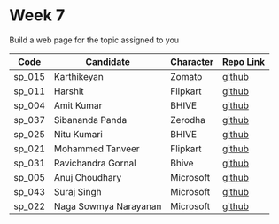 
# Week 7
Build a web page for the topic assigned to you

| Code | Candidate | Character| Repo Link |
| --------- | --------- | ---- | --- |
| sp_015 | Karthikeyan | Zomato | [github](https://github.com/karthikeyanranasthala/masai-week-7) |
| sp_011 | Harshit | Flipkart | [github](https://github.com/harshit860/masai-week-7) |
| sp_004 | Amit Kumar | BHIVE | [github](https://github.com/amit036/masai-week-7) |
| sp_037 | Sibananda Panda | Zerodha | [github](https://github.com/sibananda15/masai-week-7) |
| sp_025 | Nitu Kumari | BHIVE | [github](https://github.com/nitu023/masai-week-7) |
| sp_021 | Mohammed Tanveer | Flipkart | [github](https://github.com/tanveer86/masai-week-7) |
| sp_031 | Ravichandra Gornal | Bhive | [github](https://github.com/ravigornal/masai-week-7) |
| sp_005 | Anuj Choudhary | Microsoft | [github](https://github.com/choudharyanuj/masai-week-7) |
| sp_043 | Suraj Singh |Microsoft | [github](https://github.com/Suraj10074/masai-week-7) |
| sp_022 | Naga Sowmya Narayanan |Microsoft | [github](https://github.com/Naga12031998/masai-week-7) |
